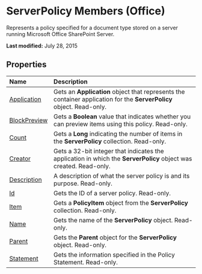 
# ServerPolicy Members (Office)
Represents a policy specified for a document type stored on a server running Microsoft Office SharePoint Server.

 **Last modified:** July 28, 2015


## Properties



|**Name**|**Description**|
|:-----|:-----|
| [Application](0d07cae1-9219-c617-f15d-01bc5ec59132.md)|Gets an  **Application** object that represents the container application for the **ServerPolicy** object. Read-only.|
| [BlockPreview](a211ccbe-ee3e-168f-1f2f-15a1eddc876d.md)|Gets a  **Boolean** value that indicates whether you can preview items using this policy. Read-only.|
| [Count](aeb054d5-0b24-37e8-e1b6-6762a0d13d28.md)|Gets a  **Long** indicating the number of items in the **ServerPolicy** collection. Read-only.|
| [Creator](4acaac16-3611-ae19-9c6c-347ee67f6488.md)|Gets a 32-bit integer that indicates the application in which the  **ServerPolicy** object was created. Read-only.|
| [Description](ca820f97-79f7-d9aa-5368-e4ecfbfeccd3.md)|A description of what the server policy is and its purpose. Read-only.|
| [Id](b1838ff9-d01a-bf19-a9a1-66627242eacc.md)|Gets the ID of a server policy. Read-only.|
| [Item](21fcec13-238e-f24d-2582-4c2ed8341d82.md)|Gets a  **PolicyItem** object from the **ServerPolicy** collection. Read-only.|
| [Name](a2afd663-55a0-913d-dade-19df4a1ab8dd.md)|Gets the name of the  **ServerPolicy** object. Read-only.|
| [Parent](cab80a1e-f5e0-232f-c75b-14277f8a9022.md)|Gets the  **Parent** object for the **ServerPolicy** object. Read-only.|
| [Statement](7ae6f51a-bd5b-0a27-4a38-b07ff5c0d233.md)|Gets the information specified in the Policy Statement. Read-only.|
